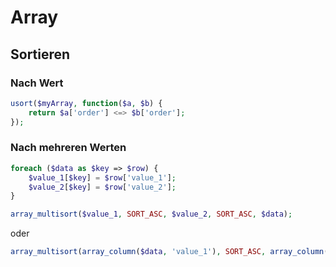 # Array

## Sortieren

### Nach Wert

```php
usort($myArray, function($a, $b) {
    return $a['order'] <=> $b['order'];
});
```

### Nach mehreren Werten

```php
foreach ($data as $key => $row) {
    $value_1[$key] = $row['value_1'];
    $value_2[$key] = $row['value_2'];
}

array_multisort($value_1, SORT_ASC, $value_2, SORT_ASC, $data);
```

oder

```php
array_multisort(array_column($data, 'value_1'), SORT_ASC, array_column($data, 'value_2'), SORT_ASC, $data);
```

